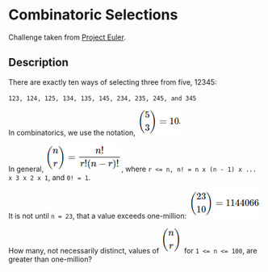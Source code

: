 # Combinatoric Selections
Challenge taken from [Project Euler](https://projecteuler.net/problem=53).

## Description
There are exactly ten ways of selecting three from five, 12345:

`123, 124, 125, 134, 135, 145, 234, 235, 245, and 345`

In combinatorics, we use the notation, ![](1.PNG?raw=true)

In general, ![](2.PNG?raw=true), where `r <= n, n! = n x (n - 1) x ... x 3 x 2 x 1`, and `0! = 1`.

It is not until `n = 23`, that a value exceeds one-million: ![](3.PNG?raw=true)

How many, not necessarily distinct, values of ![](4.PNG?raw=true) for `1 <= n <= 100`, are greater than one-million?
